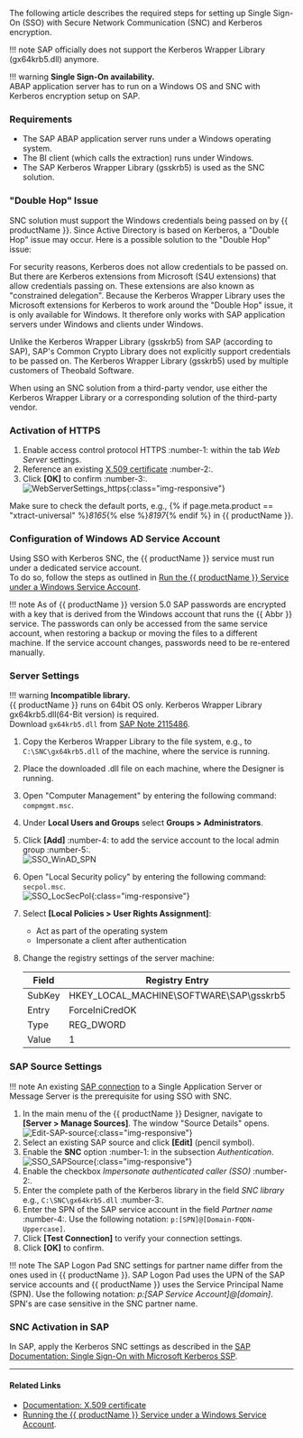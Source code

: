 
The following article describes the required steps for setting up Single Sign-On (SSO) with Secure Network Communication (SNC) and Kerberos encryption.

!!! note
	SAP officially does not support the Kerberos Wrapper Library (gx64krb5.dll) anymore.

!!! warning
	**Single Sign-On availability.** <br> 
	ABAP application server has to run on a Windows OS and SNC with Kerberos encryption setup on SAP.

### Requirements

- The SAP ABAP application server runs under a Windows operating system. 
- The BI client (which calls the extraction) runs under Windows.
- The SAP Kerberos Wrapper Library (gsskrb5) is used as the SNC solution.

### "Double Hop" Issue

SNC solution must support the Windows credentials being passed on by {{ productName }}. 
Since Active Directory is based on Kerberos, a "Double Hop" issue may occur. 
Here is a possible solution to the "Double Hop" issue:<br>

For security reasons, Kerberos does not allow credentials to be passed on. 
But there are Kerberos extensions from Microsoft (S4U extensions) that allow credentials passing on. 
These extensions are also known as "constrained delegation".
Because the Kerberos Wrapper Library uses the Microsoft extensions for Kerberos to work around the "Double Hop" issue, it is only available for Windows. 
It therefore only works with SAP application servers under Windows and clients under Windows.

Unlike the Kerberos Wrapper Library (gsskrb5) from SAP (according to SAP), SAP's Common Crypto Library does not explicitly support credentials to be passed on. 
The Kerberos Wrapper Library (gsskrb5) used by multiple customers of Theobald Software.

When using an SNC solution from a third-party vendor, use either the Kerberos Wrapper Library or a corresponding solution of the third-party vendor.


### Activation of HTTPS 

1. Enable access control protocol HTTPS :number-1: within the tab *Web Server* settings.
2. Reference an existing [X.509 certificate](../documentation/access-restrictions/install-x.509-certificate.md) :number-2:.<br>
3. Click **[OK]** to confirm :number-3:.<br>
![WebServerSettings_https](../assets/images/articles/sso/Server-Settings-Webserver-HTTPS.png){:class="img-responsive"}

Make sure to check the default ports, e.g., {% if page.meta.product == "xtract-universal" %}*8165*{% else %}*8197*{% endif %} in {{ productName }}.


### Configuration of Windows AD Service Account

Using SSO with Kerberos SNC, the {{ productName }} service must run under a dedicated service account.  
To do so, follow the steps as outlined in [Run the {{ productName }} Service under a Windows Service Account](../documentation/setup/service-account.md).

!!! note
	As of {{ productName }} version 5.0 SAP passwords are encrypted with a key that is derived from the Windows account that runs the {{ Abbr }} service.
	The passwords can only be accessed from the same service account, when restoring a backup or moving the files to a different machine. 
	If the service account changes, passwords need to be re-entered manually.

### Server Settings

!!! warning
	**Incompatible library.** <br>
	{{ productName }} runs on 64bit OS only. Kerberos Wrapper Library gx64krb5.dll(64-Bit version) is required. <br>
	Download `gx64krb5.dll` from [SAP Note 2115486](https://launchpad.support.sap.com/#/notes/2115486).

1. Copy the Kerberos Wrapper Library to the file system, e.g., to `C:\SNC\gx64krb5.dll` of the machine, where the service is running.
2. Place the downloaded .dll file on each machine, where the Designer is running.
3. Open "Computer Management" by entering the following command: `compmgmt.msc`.
4. Under **Local Users and Groups** select **Groups > Administrators**.
5. Click **[Add]** :number-4: to add the service account to the local admin group :number-5:.<br>
![SSO_WinAD_SPN](../assets/images/articles/sso/admin-groups-xu-service-account.png)
6. Open "Local Security policy" by entering the following command: `secpol.msc`. <br>
![SSO_LocSecPol](../assets/images/articles/sso/SSO-LocSecPol.png){:class="img-responsive"}
7. Select **[Local Policies > User Rights Assignment]**:
    - Act as part of the operating system 
    - Impersonate a client after authentication
8. Change the registry settings of the server machine:

	**Field** | **Registry Entry**
	------------ | -------------
	SubKey | HKEY_LOCAL_MACHINE\SOFTWARE\SAP\gsskrb5
	Entry | ForceIniCredOK
	Type | REG_DWORD
	Value | 1


### SAP Source Settings

!!! note 
	An existing [SAP connection](../documentation/sap-connection/index.md) to a Single Application Server or Message Server is the prerequisite for using SSO with SNC.

1. In the main menu of the {{ productName }} Designer, navigate to **[Server > Manage Sources]**. The window "Source Details" opens.<br>
![Edit-SAP-source](../assets/images/articles/sso/edit-sap-source.png){:class="img-responsive"}
2. Select an existing SAP source and click **[Edit]** (pencil symbol).
3. Enable the **SNC** option :number-1: in the subsection *Authentication*.<br>
![SSO_SAPSource](../assets/images/articles/sso/SSO-SAP-Source.png){:class="img-responsive"}
4. Enable the checkbox *Impersonate authenticated caller (SSO)* :number-2:.
5. Enter the complete path of the Kerberos library in the field *SNC library*
e.g., `C:\SNC\gx64krb5.dll` :number-3:.
6. Enter the SPN of the SAP service account in the field *Partner name* :number-4:. Use the following notation: `p:[SPN]@[Domain-FQDN-Uppercase]`.	
7. Click **[Test Connection]** to verify your connection settings.
8. Click **[OK]** to confirm.

!!! note 
	The SAP Logon Pad SNC settings for partner name differ from the ones used in {{ productName }}. SAP Logon Pad uses the UPN of the SAP service accounts and {{ productName }} uses the Service Principal Name (SPN). 
	Use the following notation: *p:[SAP Service Account]@[domain]*. SPN's are case sensitive in the SNC partner name.

### SNC Activation in SAP

In SAP, apply the Kerberos SNC settings as described in the [SAP Documentation: Single Sign-On with Microsoft Kerberos SSP](https://help.sap.com/viewer/e815bb97839a4d83be6c4fca48ee5777/7.5.9/EN-US/440ebf6c9b2b0d1ae10000000a114a6b.html).

****
#### Related Links
- [Documentation: X.509 certificate](../documentation/access-restrictions/install-x.509-certificate.md)
- [Running the {{ productName }} Service under a Windows Service Account](../documentation/setup/service-account.md).
